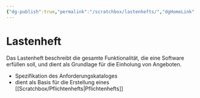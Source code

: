 ```yaml
---
{"dg-publish":true,"permalink":"/scratchbox/lastenhefts/","dgHomeLink":true,"dgPassFrontmatter":false}
---
```



# Lastenheft 

Das Lastenheft beschreibt die gesamte Funktionalität, die eine Software erfüllen soll, und dient als Grundlage für die Einholung von Angeboten.

- Spezifikation des Anforderungskataloges
- dient als Basis für die Erstellung eines [[Scratchbox/Pflichtenhefts|Pflichtenhefts]]